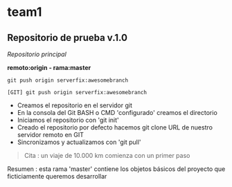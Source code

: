 # team1
## Repositorio de prueba v.1.0

*Repositorio principal*

**remoto:origin - rama:master**

`git push origin serverfix:awesomebranch`

```[GIT] git push origin serverfix:awesomebranch```

* Creamos el repositorio en el servidor git
* En la consola del Git BASH o CMD 'configurado' creamos el directorio
* Iniciamos el repositorio con 'git init'
* Creado el repositorio por defecto hacemos git clone URL de nuestro servidor remoto en GIT
* Sincronizamos y actualizamos con 'git pull'


> Cita : un viaje de 10.000 km comienza con un primer paso

Resumen : esta rama 'master' contiene los objetos básicos
          del proyecto que ficticiamente queremos desarrollar

	 

